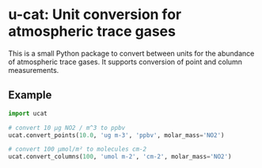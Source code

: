 # u-cat: Unit conversion for atmospheric trace gases

This is a small Python package to convert between units for the abundance of 
atmospheric trace gases. It supports conversion of point and column measurements.

## Example
```python
import ucat

# convert 10 µg NO2 / m^3 to ppbv
ucat.convert_points(10.0, 'ug m-3', 'ppbv', molar_mass='NO2')

# convert 100 µmol/m² to molecules cm-2
ucat.convert_columns(100, 'umol m-2', 'cm-2', molar_mass='NO2')
```






